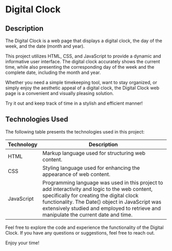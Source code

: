 # Digital Clock

## Description

The Digital Clock is a web page that displays a digital clock, the day of the week, and the date (month and year).

This project utilizes HTML, CSS, and JavaScript to provide a dynamic and informative user interface. The digital clock accurately shows the current time, while also presenting the corresponding day of the week and the complete date, including the month and year.

Whether you need a simple timekeeping tool, want to stay organized, or simply enjoy the aesthetic appeal of a digital clock, the Digital Clock web page is a convenient and visually pleasing solution.

Try it out and keep track of time in a stylish and efficient manner!

## Technologies Used
The following table presents the technologies used in this project:

| Technology  | Description                                                      |
|-------------|------------------------------------------------------------------|
| HTML        | Markup language used for structuring web content.                |
| CSS         | Styling language used for enhancing the appearance of web content. |
| JavaScript  | Programming language was used in this project to add interactivity and logic to the web content, specifically for creating the digital clock functionality. The Date() object in JavaScript was extensively studied and employed to retrieve and manipulate the current date and time. |

Feel free to explore the code and experience the functionality of the Digital Clock. If you have any questions or suggestions, feel free to reach out.

Enjoy your time!